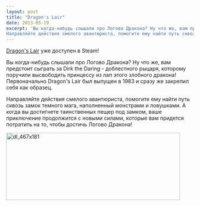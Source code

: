 ```yaml
---
layout: post
title: "Dragon's Lair"
date: 2013-05-19
excerpt: 'Вы когда-нибудь слышали про Логово Дракона? Ну что же, вам предстоит сыграть за Dirk the Daring - доблестного рыцаря, которому поручили высвободить принцессу из лап этого злобного дракона!
Направляйте действия смелого авантюриста, помогите ему найти путь сквозь замок темного мага, наполненный монстрами и ловушками. А когда вы достигнете таинственных пещер под замком, ваше приключение продолжится с новыми силами, которые вам придется потратить на то, чтобы достичь Логово Дракона!'
---
```


<a href="http://store.steampowered.com/app/227380/" target="_blank">Dragon's Lair</a> уже доступен в Steam!

Вы когда-нибудь слышали про Логово Дракона? Ну что же, вам предстоит сыграть за Dirk the Daring - доблестного рыцаря, которому поручили высвободить принцессу из лап этого злобного дракона! Первоначально Dragon's Lair был выпущен в 1983 и сразу же закрепил себя как образец.

Направляйте действия смелого авантюриста, помогите ему найти путь сквозь замок темного мага, наполненный монстрами и ловушками. А когда вы достигнете таинственных пещер под замком, ваше приключение продолжится с новыми силами, которые вам придется потратить на то, чтобы достичь Логово Дракона!

<a href="http://store.steampowered.com/app/227380/" target="_blank"><img class="aligncenter size-full wp-image-2458" alt="dl_467x181" src="http://gamersoul.ru/wp-content/uploads/2013/05/dl_467x181.jpg" width="467" height="181" /></a>